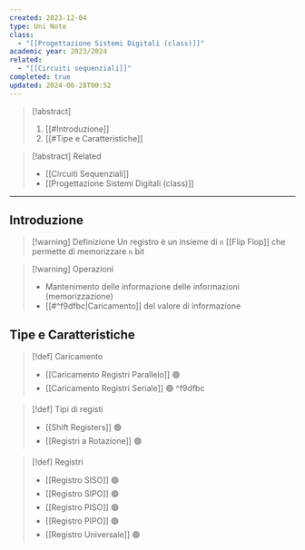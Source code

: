 ```yaml
---
created: 2023-12-04
type: Uni Note
class:
  - "[[Progettazione Sistemi Digitali (class)]]"
academic year: 2023/2024
related:
  - "[[Circuiti sequenziali]]"
completed: true
updated: 2024-06-28T00:52
---
```

>[!abstract]
>1. [[#Introduzione]]
>2. [[#Tipe e Caratteristiche]]

>[!abstract] Related
>- [[Circuiti Sequenziali]]
>- [[Progettazione Sistemi Digitali (class)]]

---
## Introduzione

>[!warning] Definizione
> Un registro è un insieme di `n` [[Flip Flop]] che permette di  memorizzare `n` bit

>[!warning] Operazioni
>- Mantenimento delle informazione delle informazioni (memorizzazione)
>- [[#^f9dfbc|Caricamento]] del valore di informazione

## Tipe e Caratteristiche

>[!def] Caricamento
>- [[Caricamento Registri Parallelo]] 🟢
>- [[Caricamento Registri Seriale]] 🟢
^f9dfbc

>[!def] Tipi di registi
>- [[Shift Registers]] 🟢
>- [[Registri a Rotazione]] 🟢

>[!def] Registri
>- [[Registro SISO]] 🟢
>- [[Registro SIPO]] 🟢
>- [[Registro PISO]] 🟢
>- [[Registro PIPO]] 🟢
>- [[Registro Universale]] 🟢
